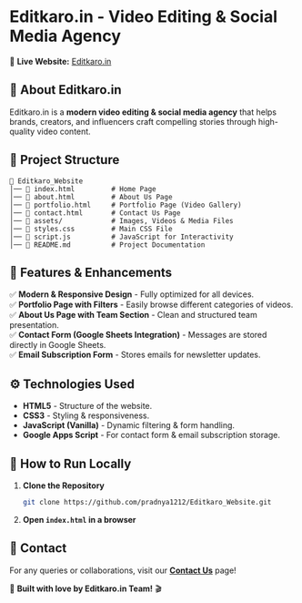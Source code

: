# **Editkaro.in - Video Editing & Social Media Agency**  

🚀 **Live Website:** [Editkaro.in](https://pradnya1212.github.io/Editkaro_Website/)  

## **📌 About Editkaro.in**  
Editkaro.in is a **modern video editing & social media agency** that helps brands, creators, and influencers craft compelling stories through high-quality video content.  

## **📁 Project Structure**  
```
📂 Editkaro_Website
│── 📄 index.html         # Home Page
│── 📄 about.html         # About Us Page
│── 📄 portfolio.html     # Portfolio Page (Video Gallery)
│── 📄 contact.html       # Contact Us Page
│── 📂 assets/            # Images, Videos & Media Files
│── 📄 styles.css         # Main CSS File
│── 📄 script.js          # JavaScript for Interactivity
│── 📄 README.md          # Project Documentation
```

## **🎨 Features & Enhancements**  
✅ **Modern & Responsive Design** - Fully optimized for all devices.  
✅ **Portfolio Page with Filters** - Easily browse different categories of videos.  
✅ **About Us Page with Team Section** - Clean and structured team presentation.  
✅ **Contact Form (Google Sheets Integration)** - Messages are stored directly in Google Sheets.  
✅ **Email Subscription Form** - Stores emails for newsletter updates.  

## **⚙️ Technologies Used**  
- **HTML5** - Structure of the website.  
- **CSS3** - Styling & responsiveness.  
- **JavaScript (Vanilla)** - Dynamic filtering & form handling.  
- **Google Apps Script** - For contact form & email subscription storage.  

## **🚀 How to Run Locally**  
1. **Clone the Repository**  
   ```sh
   git clone https://github.com/pradnya1212/Editkaro_Website.git
   ```
2. **Open `index.html` in a browser**  

## **📧 Contact**  
For any queries or collaborations, visit our **[Contact Us](https://pradnya1212.github.io/Editkaro_Website/contact.html)** page!  

💙 **Built with love by Editkaro.in Team!** 🎬
